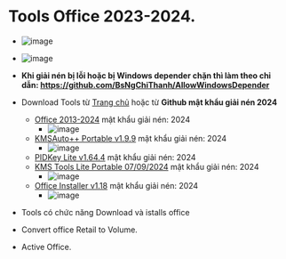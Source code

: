 # Tools Office 2023-2024.
- ![image](https://github.com/user-attachments/assets/892ab962-1334-4126-9b74-42be48da0f04)
- ![image](https://github.com/BsNgChiThanh/Lich-phong-kham/assets/82578024/d575f08f-29b1-4848-83b0-fb5e88dcb50c)
- **Khi giải nén bị lỗi hoặc bị Windows depender chặn thì làm theo chỉ dẫn: https://github.com/BsNgChiThanh/AllowWindowsDepender**
- Download Tools từ [Trang chủ](https://msfree.su/index.php) hoặc từ **Github mật khẩu giải nén 2024**
  - [Office 2013-2024](https://raw.githubusercontent.com/BsNgChiThanh/ToolsOffice2023-2024/IMP/Offic3%202013-2024%20C2R%20Install%20%2B%20Lite%20v7.7.7.7%20r17.7z) mật khẩu giải nén: 2024
    - ![image](https://github.com/user-attachments/assets/46ef0bbc-0718-4b36-a2ea-f1c2101c0c82)
  - [KMSAuto++ Portable v1.9.9](https://raw.githubusercontent.com/BsNgChiThanh/ToolsOffice2023-2024/refs/heads/IMP/KMSAuto%2B%2B%20Portable%20v1.9.9%20b06.7z) mật khẩu giải nén: 2024
    - ![image](https://github.com/user-attachments/assets/18b5b25b-63d5-4608-98bf-840f93f60559)
  - [PIDKey Lite v1.64.4](https://raw.githubusercontent.com/BsNgChiThanh/ToolsOffice2023-2024/refs/heads/IMP/PIDKey%20Lite%20v1.64.4%20b42%20RU%20EN%20and%20more.7z) mật khẩu giải nén: 2024
  - [KMS Tools Lite Portable 07/09/2024](https://raw.githubusercontent.com/BsNgChiThanh/ToolsOffice2023-2024/refs/heads/IMP/KMS%20Tools%20Lite%20Portable%2007.09.2024.7z) mật khẩu giải nén: 2024
    - ![image](https://github.com/user-attachments/assets/6f20e670-b0e1-4c3f-a98c-c512110dfac2)
  - [Office Installer v1.18](https://raw.githubusercontent.com/BsNgChiThanh/ToolsOffice2023-2024/refs/heads/IMP/Office%20Installer%20and%20Office%20Installer%2B%20v1.18.7z) mật khẩu giải nén: 2024
    - ![image](https://github.com/user-attachments/assets/deb4f4e3-bd30-4c7d-8962-6a4d8ca8a085)

- Tools có chức năng Download và istalls office
- Convert office Retail to Volume.
- Active Office. 

 






